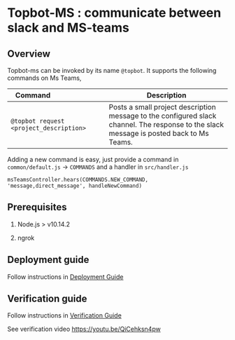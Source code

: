 # Topbot-MS : communicate between slack and MS-teams

## Overview

Topbot-ms can be invoked by its name `@topbot`. It supports the following commands on Ms Teams,

| Command&nbsp;&nbsp;&nbsp;&nbsp;&nbsp;&nbsp;&nbsp;&nbsp;&nbsp;&nbsp;&nbsp;&nbsp;&nbsp;&nbsp;&nbsp;&nbsp;&nbsp;&nbsp;&nbsp;&nbsp;&nbsp;&nbsp;&nbsp;&nbsp;&nbsp; | Description|
|---------|------------|
| `@topbot request <project_description>` | Posts a small project description message to the configured slack channel. The response to the slack message is posted back to Ms Teams. |

Adding a new command is easy, just provide a command in `common/default.js` -> `COMMANDS` and a handler in `src/handler.js`
```
msTeamsController.hears(COMMANDS.NEW_COMMAND, 'message,direct_message', handleNewCommand)
```

## Prerequisites

1. Node.js > v10.14.2

2. ngrok

## Deployment guide

Follow instructions in [Deployment Guide](docs/Deployment.md)

## Verification guide

Follow instructions in [Verification Guide](docs/Verification.md)

See verification video https://youtu.be/QiCehksn4pw
